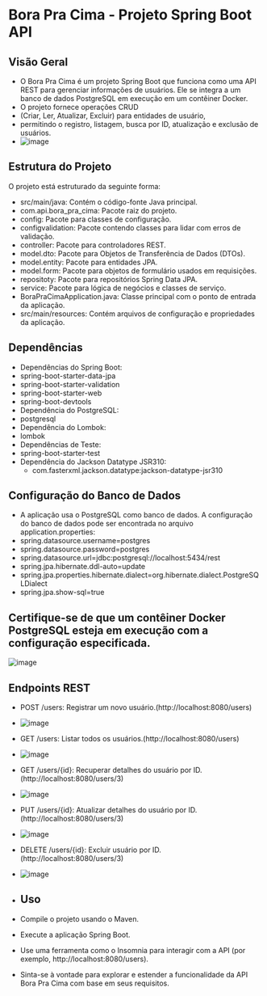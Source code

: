 # Bora Pra Cima - Projeto Spring Boot API
## Visão Geral
- O Bora Pra Cima é um projeto Spring Boot que funciona como uma API REST para gerenciar informações de usuários. Ele se integra a um banco de dados PostgreSQL em execução
 em um contêiner Docker.
- O projeto fornece operações CRUD
-  (Criar, Ler, Atualizar, Excluir) para entidades de usuário,
-  permitindo o registro, listagem, busca por ID, atualização e exclusão de usuários.
-  ![image](https://github.com/teofilonicolau/bora_pra_cima_rest/assets/97030160/b1d81e45-537a-449e-ba92-90bd498899a4)


## Estrutura do Projeto
O projeto está estruturado da seguinte forma:

 - src/main/java: Contém o código-fonte Java principal.
 - com.api.bora_pra_cima: Pacote raiz do projeto.
 -  config: Pacote para classes de configuração.
 - configvalidation: Pacote contendo classes para lidar com erros de validação.
 - controller: Pacote para controladores REST.
 - model.dto: Pacote para Objetos de Transferência de Dados (DTOs).
 - model.entity: Pacote para entidades JPA.
 - model.form: Pacote para objetos de formulário usados em requisições.
 - repositoty: Pacote para repositórios Spring Data JPA.
 - service: Pacote para lógica de negócios e classes de serviço.
 - BoraPraCimaApplication.java: Classe principal com o ponto de entrada da aplicação.
 - src/main/resources: Contém arquivos de configuração e propriedades da aplicação.
 ##  Dependências
 - Dependências do Spring Boot:
 - spring-boot-starter-data-jpa
 - spring-boot-starter-validation
 - spring-boot-starter-web
 - spring-boot-devtools
 -  Dependência do PostgreSQL:
 - postgresql
 - Dependência do Lombok:
 - lombok
 - Dependências de Teste:
 - spring-boot-starter-test
 - Dependência do Jackson Datatype JSR310:
   - com.fasterxml.jackson.datatype:jackson-datatype-jsr310
 ## Configuração do Banco de Dados
 - A aplicação usa o PostgreSQL como banco de dados. A configuração do banco de dados pode ser encontrada no arquivo application.properties:
  - spring.datasource.username=postgres
  - spring.datasource.password=postgres
 - spring.datasource.url=jdbc:postgresql://localhost:5434/rest
 - spring.jpa.hibernate.ddl-auto=update
 - spring.jpa.properties.hibernate.dialect=org.hibernate.dialect.PostgreSQLDialect
 - spring.jpa.show-sql=true
## Certifique-se de que um contêiner Docker PostgreSQL esteja em execução com a configuração especificada.
![image](https://github.com/teofilonicolau/bora_pra_cima_rest/assets/97030160/4209c623-1242-4ac7-9128-72cb2c93232c)

## Endpoints REST
- POST /users: Registrar um novo usuário.(http://localhost:8080/users)
- ![image](https://github.com/teofilonicolau/bora_pra_cima_rest/assets/97030160/181dd277-c815-4731-80db-a4cd5acae9c9)

- GET /users: Listar todos os usuários.(http://localhost:8080/users)
- ![image](https://github.com/teofilonicolau/bora_pra_cima_rest/assets/97030160/310060c5-ed95-4e94-9468-d1832b949c11)

- GET /users/{id}: Recuperar detalhes do usuário por ID.(http://localhost:8080/users/3)
- ![image](https://github.com/teofilonicolau/bora_pra_cima_rest/assets/97030160/50ebbcc8-13d5-432b-be0f-fbef9c1d0943)

- PUT /users/{id}: Atualizar detalhes do usuário por ID.(http://localhost:8080/users/3)
- ![image](https://github.com/teofilonicolau/bora_pra_cima_rest/assets/97030160/00951a4d-5f67-4092-bf6a-f1975211615a)

- DELETE /users/{id}: Excluir usuário por ID.(http://localhost:8080/users/3)
- ![image](https://github.com/teofilonicolau/bora_pra_cima_rest/assets/97030160/1393e1d5-9f08-4249-af9b-13f6409f92eb)
- ## Uso
 - Compile o projeto usando o Maven.
 - Execute a aplicação Spring Boot.
 - Use uma ferramenta como o Insomnia para interagir com a API (por exemplo, http://localhost:8080/users).
 - Sinta-se à vontade para explorar e estender a funcionalidade da API Bora Pra Cima com base em seus requisitos.




   

